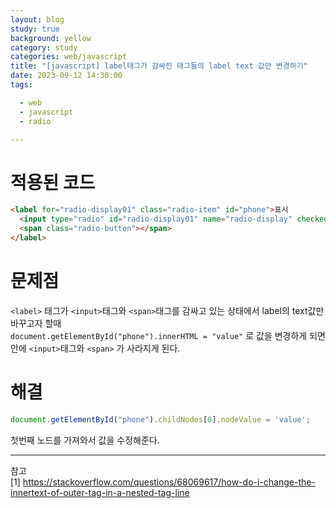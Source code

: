 ```yaml
---
layout: blog
study: true
background: yellow
category: study
categories: web/javascript
title: "[javascript] label태그가 감싸진 태그들의 label text 값만 변경하기"
date: 2023-09-12 14:30:00
tags:

  - web
  - javascript
  - radio

---
```


# 적용된 코드

```html
<label for="radio-display01" class="radio-item" id="phone">표시
  <input type="radio" id="radio-display01" name="radio-display" checked="" value="1" />
  <span class="radio-button"></span>
</label>
```

# 문제점

`<label>` 태그가 `<input>`태그와 `<span>`태그를 감싸고 있는 상태에서 label의 text값만 바꾸고자 할때  
`document.getElementById("phone").innerHTML = "value"` 로 값을 변경하게 되면  
안에 `<input>`태그와 `<span>` 가 사라지게 된다.

# 해결

```javascript
document.getElementById("phone").childNodes[0].nodeValue = 'value';
```

첫번째 노드를 가져와서 값을 수정해준다.

---
참고  
[1] https://stackoverflow.com/questions/68069617/how-do-i-change-the-innertext-of-outer-tag-in-a-nested-tag-line